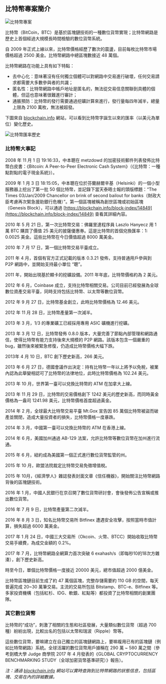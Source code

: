 ## 比特幣專案簡介

![比特幣專案](_images/bitcoin_logo.png)

比特幣（BitCoin，BTC）是基於區塊鏈技術的一種數位貨幣實現；比特幣網路是歷史上首個經過大規模長時間檢驗的數位貨幣系統。

自 2009 年正式上線以來，比特幣價格經歷了數次的震盪，目前每枚比特幣市場價格超過 2500 美金。比特幣網路中總區塊數接近 48 萬個。

比特幣網路在功能上具有如下特點：

* 去中心化：意味著沒有任何獨立個體可以對網路中交易進行破壞，任何交易請求都需要大多數參與者的共識；
* 匿名性：比特幣網路中帳戶地址是匿名的，無法從交易信息關聯到具體的個體，但這也意味著很難進行審計；
* 通脹預防：比特幣的發行需要通過挖礦計算來進行，發行量每四年減半，總量上限為 2100 萬枚，無法被超發。

下圖來自 [blockchain.info](https://blockchain.info/charts/market-price?timespan=all) 網站，可以看到比特幣字誕生以來的匯率（以美元為單位）變化歷史。

![比特幣匯率歷史](_images/bitcoin_price.png)

### 比特幣大事記

2008 年 11 月 1 日 19:16:33，中本聰在 metzdowd 的加密技術郵件列表發佈比特幣白皮書：《Bitcoin: A Peer-to-Peer Electronic Cash System》（《比特幣：一種點對點的電子現金系統》）。

2009 年 1 月 3 日 18:15:05，中本聰在位於芬蘭赫爾辛基（Helsinki）的一個小型服務器上挖出了第一批 50 個比特幣，並記錄下當天泰晤士報的頭版標題：“The Times 03/Jan/2009 Chancellor on brink of second bailout for banks（財政大臣考慮再次緊急援助銀行危機）”。第一個區塊被稱為創世區塊或初始區塊（Genesis Block），可以通過 [https://blockchain.info/block-index/14849](https://blockchain.info/block-index/14849) 查看其詳細內容。

2010 年 5 月 21 日，第一次比特幣交易：佛羅里達程序員 Laszlo Hanyecz 用 1 萬 BTC 購買了價值 25 美元的披薩優惠券。這是比特幣的首個兌換匯率：1: 0.0025 美金。這些比特幣在今日價值超過 8000 萬美金。

2010 年 7 月 17 日，第一個比特幣交易平臺成立。

2011 年 4 月，首個有官方正式記載的版本 0.3.21 發佈，支持普通用戶參與到 P2P 網路中，並開始支持最小單位 “聰”。

2011 年，開始出現基於顯卡的挖礦設備。2011 年年底，比特幣價格約為 2 美元。

2012 年 6 月，Coinbase 成立，支持比特幣相關交易。公司目前已經發展為全球數位資產交易平臺，同時支持包括比特幣、以太幣等數位貨幣。

2012 年 9 月 27 日，比特幣基金創立，此時比特幣價格為 12.46 美元。

2012 年 11 月 28 日，比特幣產量第一次減半。

2013 年 3 月，1/3 的專業礦工已經採用專用 ASIC 礦機進行挖礦。

2013 年 3 月 12 日，比特幣發佈 0.8.0 版本，大量完善了節點內部管理和網路通信，使得比特幣有能力支持後來大規模的 P2P 網路。該版本包含一個嚴重的 bug，雖然後來被緊急修復，仍造成比特幣價格大幅下跌。

2013年 4 月 10 日，BTC 創下歷史新高，266 美元。

2013 年 6 月 27 日，德國會議作出決定：持有比特幣一年以上將予以免稅，被業內認為此舉變相認可了比特幣的法律地位，此時比特幣價格為 102.24 美元。

2013 年 10 月，世界第一臺可以兌換比特幣的 ATM 在加拿大上線。

2013 年 11 月 29 日，比特幣的交易價格創下 1242 美元的歷史新高，而同時黃金價格為一盎司 1241.98 美元，比特幣價格首度超過黃金。

2014 年 2 月，全球最大比特幣交易平臺 Mt.Gox 宣告因 85 萬個比特幣被盜而破產並關閉，造成大量投資者的損失，比特幣價格一度暴跌。

2014 年 3 月，中國第一臺可以兌換比特幣的 ATM 在香港上線。

2014 年 6 月，美國加州通過 AB-129 法案，允許比特幣等數位貨幣在加州進行流通。

2015 年 6 月，紐約成為美國第一個正式進行數位貨幣監管的州。

2015 年 10 月，歐盟法院裁定比特幣交易免徵增值稅。

2015 年 10月，《經濟學人》雜誌發表封面文章《信任機器》，開始關注比特幣網路背後的區塊鏈技術。

2016 年 1 月，中國人民銀行在京召開了數位貨幣研討會，會後發佈公告宣稱或推出數位貨幣。

2016 年 7 月 9 日，比特幣產量第二次減半。

2016 年 8 月 3 日，知名比特幣交易所 Bitfinex 遭遇安全攻擊，按照當時市值計算，損失超過 6000 萬美金。

2017 年 1 月 24 日，中國三大交易所（Okcoin、火幣、BTCC）開始收取比特幣交易手續費，為成交金額的 0.2%。

2017 年 7 月，比特幣網路全網算力首次突破 6 exahash/s（即每秒10的18次方雜湊），創下歷史新高。

時至今日，單個比特幣價格一度接近 20000 美元，總市值超過 2000 億美金。

比特幣區塊鏈目前生成了約 47 萬個區塊，完整存儲需要約 110 GB 的空間，每天普遍完成 20~30 萬筆交易。主流的交易所包括 Bitstamp、BTC-e、Bitfinex 等。多家投資機構（包括紅杉、IDG、軟銀、紅點等）都投資了比特幣相關的創業團隊。


### 其它數位貨幣

比特幣的“成功”，刺激了相關的生態和社區發展，大量類似數位貨幣（超過 700 種）紛紛出現，比較出名的包括以太幣和瑞波（Ripple）幣等。

<!--
![眾多的數位貨幣](_images/coins.png)
-->

這些數位貨幣，要嘛建立在自己獨立的區塊鏈網路上，要嘛複用已有的區塊鏈（例如比特幣網路）系統。全球活躍的數位貨幣用戶據稱在 290 萬 ~ 580 萬之間（參考劍橋大學 Judge 商學院 2017 年 4 月發表的《GLOBAL CRYPTOCURRENCY BENCHMARKING STUDY（全球加密貨幣基準研究）》報告）。

*注：通過 [blockchain.info](https://blockchain.info) 網站可以實時查詢到比特幣網路的狀態信息，包括區塊、交易在內的詳細數據。*
